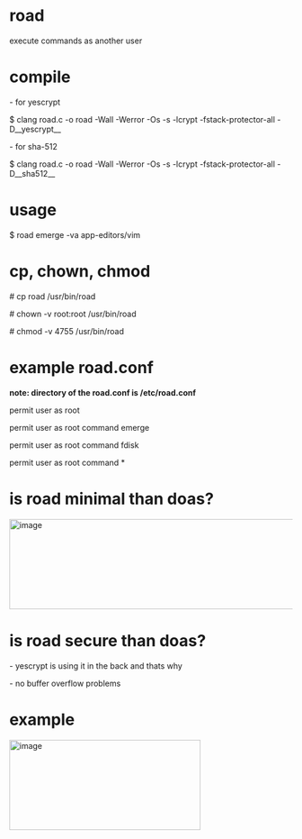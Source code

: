 # road
execute commands as another user

# compile
\- for yescrypt

$ clang road.c -o road -Wall -Werror -Os -s -lcrypt -fstack-protector-all -D__yescrypt__

\- for sha-512

$ clang road.c -o road -Wall -Werror -Os -s -lcrypt -fstack-protector-all -D__sha512__

# usage
$ road emerge -va app-editors/vim

# cp, chown, chmod
\# cp road /usr/bin/road

\# chown -v root:root /usr/bin/road

\# chmod -v 4755 /usr/bin/road

# example road.conf
**note: directory of the road.conf is /etc/road.conf**

permit user as root

permit user as root command emerge

permit user as root command fdisk

permit user as root command *

# is road minimal than doas?
<img width="520" height="160" alt="image" src="https://github.com/user-attachments/assets/3f62f093-2bb4-4de0-aa98-ed69f22d410f" />

# is road secure than doas?
\- yescrypt is using it in the back and thats why

\- no buffer overflow problems

# example
<img width="340" height="160" alt="image" src="https://github.com/user-attachments/assets/224187b7-b475-4588-845b-4c91f1ca02b1" />
